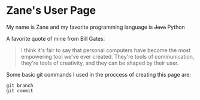 # Zane's User Page

My name is Zane and my favorite programming language is ~~Java~~ Python

A favorite quote of mine from Bill Gates:
>I think it's fair to say that personal computers have become the most empowering tool we've ever created. They're tools of communication, they're tools of creativity, and they can be shaped by their user.

Some basic git commands I used in the proccess of creating this page are:
```
git branch
git commit
```

